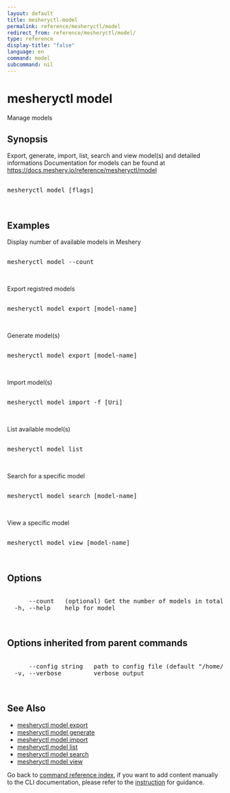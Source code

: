 ```yaml
---
layout: default
title: mesheryctl-model
permalink: reference/mesheryctl/model
redirect_from: reference/mesheryctl/model/
type: reference
display-title: "false"
language: en
command: model
subcommand: nil
---
```


# mesheryctl model

Manage models

## Synopsis

Export, generate, import, list, search and view model(s) and detailed informations
Documentation for models can be found at https://docs.meshery.io/reference/mesheryctl/model
<pre class='codeblock-pre'>
<div class='codeblock'>
mesheryctl model [flags]

</div>
</pre> 

## Examples

Display number of available models in Meshery
<pre class='codeblock-pre'>
<div class='codeblock'>
mesheryctl model --count

</div>
</pre> 

Export registred models
<pre class='codeblock-pre'>
<div class='codeblock'>
mesheryctl model export [model-name]

</div>
</pre> 

Generate model(s)
<pre class='codeblock-pre'>
<div class='codeblock'>
mesheryctl model export [model-name]

</div>
</pre> 

Import model(s)
<pre class='codeblock-pre'>
<div class='codeblock'>
mesheryctl model import -f [Uri]

</div>
</pre> 

List available model(s)
<pre class='codeblock-pre'>
<div class='codeblock'>
mesheryctl model list

</div>
</pre> 

Search for a specific model
<pre class='codeblock-pre'>
<div class='codeblock'>
mesheryctl model search [model-name]

</div>
</pre> 

View a specific model
<pre class='codeblock-pre'>
<div class='codeblock'>
mesheryctl model view [model-name]

</div>
</pre> 

## Options

<pre class='codeblock-pre'>
<div class='codeblock'>
      --count   (optional) Get the number of models in total
  -h, --help    help for model

</div>
</pre>

## Options inherited from parent commands

<pre class='codeblock-pre'>
<div class='codeblock'>
      --config string   path to config file (default "/home/runner/.meshery/config.yaml")
  -v, --verbose         verbose output

</div>
</pre>

## See Also

* [mesheryctl model export](/reference/mesheryctl/model/export)
* [mesheryctl model generate](/reference/mesheryctl/model/generate)
* [mesheryctl model import](/reference/mesheryctl/model/import)
* [mesheryctl model list](/reference/mesheryctl/model/list)
* [mesheryctl model search](/reference/mesheryctl/model/search)
* [mesheryctl model view](/reference/mesheryctl/model/view)

Go back to [command reference index](/reference/mesheryctl/), if you want to add content manually to the CLI documentation, please refer to the [instruction](/project/contributing/contributing-cli#preserving-manually-added-documentation) for guidance.
